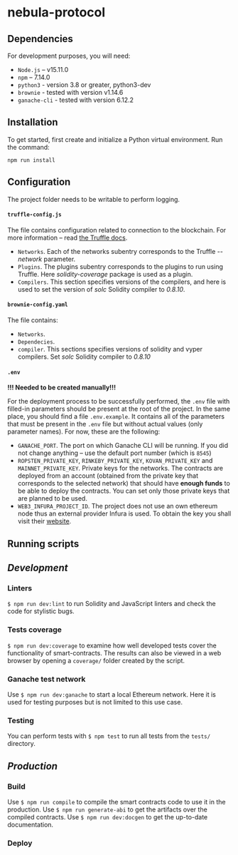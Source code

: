 # nebula-protocol

## Dependencies

For development purposes, you will need: 
- `Node.js` – v15.11.0
- `npm` – 7.14.0
- `python3` - version 3.8 or greater, python3-dev
- `brownie` - tested with version v1.14.6
- `ganache-cli` - tested with version 6.12.2

## Installation

To get started, first create and initialize a Python virtual environment. 
Run  the command:
```
npm run install
```
## Configuration

The project folder needs to be writable to perform logging.

#### `truffle-config.js`

The file contains configuration related to connection to the blockchain. For more information – read <a href="https://www.trufflesuite.com/docs/truffle/reference/configuration"  target="_blank">the Truffle docs</a>.
- `Networks`. Each of the networks subentry corresponds to the Truffle *--network* parameter.
- `Plugins`. The plugins subentry corresponds to the plugins to run using Truffle. Here *solidity-coverage* package is used as a plugin.
- `Compilers`. This section specifies versions of the compilers, and here is used to set the version of *solc* Solidity compiler to *0.8.10*.

#### `brownie-config.yaml`
The file contains:
- `Networks`. 
- `Dependecies`.
- `compiler`. This sections specifies versions of solidity and vyper compilers. Set *solc* Solidity compiler to *0.8.10*

#### `.env`
**!!! Needed to be created manually!!!**

For the deployment process to be successfully performed, the `.env` file with filled-in parameters should be present at the root of the project. In the same place, you should find a file `.env.example`. It contains all of the parameters that must be present in the `.env` file but without actual values (only parameter names). For now, these are the following:
- `GANACHE_PORT`. The port on which Ganache CLI will be running. If you did not change anything – use the default port number (which is `8545`)
- `ROPSTEN_PRIVATE_KEY`, `RINKEBY_PRIVATE_KEY`, `KOVAN_PRIVATE_KEY` and `MAINNET_PRIVATE_KEY`. Private keys for the networks. The contracts are deployed from an account (obtained from the private key that corresponds to the selected network) that should have **enough funds** to be able to deploy the contracts. You can set only those private keys that are planned to be used.
- `WEB3_INFURA_PROJECT_ID`. The project does not use an own ethereum node thus an external provider Infura is used. To obtain the key you shall visit their <a href="https://infura.io/"  target="_blank">website</a>.

## Running scripts

## *Development*

### Linters

`$ npm run dev:lint` to run Solidity and JavaScript linters and check the code for stylistic bugs.

### Tests coverage

`$ npm run dev:coverage` to examine how well developed tests cover the functionality of smart-contracts. The results can also be viewed in a web browser by opening a `coverage/` folder created by the script.

### Ganache test network

Use `$ npm run dev:ganache` to start a local Ethereum network. Here it is used for testing purposes but is not limited to this use case.

### Testing

You can perform tests with `$ npm test` to run all tests from the `tests/` directory.

## *Production*

### Build

Use `$ npm run compile` to compile the smart contracts code to use it in the production.
Use `$ npm run generate-abi` to get the artifacts over the compiled contracts.
Use `$ npm run dev:docgen` to get the up-to-date documentation.

### Deploy
